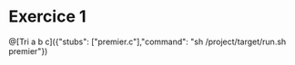 # Exercice 1

@[Tri a b c]({"stubs": ["premier.c"],"command": "sh /project/target/run.sh premier"})

